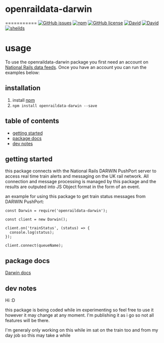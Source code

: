 # openraildata-darwin
===========
[![GitHub issues](https://img.shields.io/github/issues/CarbonCollins/openraildata-darwin.svg)](https://github.com/CarbonCollins/openraildata-darwin/issues)
[![npm](https://img.shields.io/npm/v/openraildata-darwin.svg)](https://www.npmjs.com/package/openraildata-darwin)
[![GitHub license](https://img.shields.io/badge/license-MIT-blue.svg)](https://raw.githubusercontent.com/CarbonCollins/openraildata-darwin/master/LICENSE)
[![David](https://img.shields.io/david/CarbonCollins/openraildata-darwin.svg)]()
[![David](https://img.shields.io/david/dev/CarbonCollins/openraildata-darwin.svg)]()
[![sheilds](https://img.shields.io/badge/status-WIP-yellow.svg)](https://img.shields.io/badge/status-WIP-yellow.svg)

# usage

To use the openraildata-darwin package you first need an account on [National Rails data feeds](https://datafeeds.nationalrail.co.uk/). Once you have an account you can run the examples below:

## installation
1. install [npm](https://nodejs.org "npm homepage")
2. `npm install openraildata-darwin --save`

## table of contents
- [getting started](#getting-started)
- [package docs](#package-docs)
- [dev notes](#dev-notes)


## getting started

this package connects with the National Rails DARWIN PushPort server to access real time train alerts and messaging on the UK rail network. All connection and message processing is managed by this package and the results are outputed into JS Object format in the form of an event.

an example for using this package to get train status messages from DARWIN PushPort:

```
const Darwin = require('openraildata-darwin');

const client = new Darwin();

client.on('trainStatus', (status) => {
  console.log(status);
});

client.connect(queueName);
```

## package docs

[Darwin docs](./docs/darwin.md)

## dev notes

Hi :D

this package is being coded while im experimenting so feel free to use it however it may change at any moment. I'm publishing it as i go so not all features will be there.

I'm generaly only working on this while im sat on the train too and from my day job so this may take a while